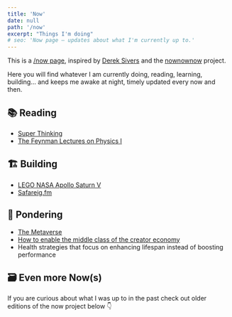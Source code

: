 ```yaml
---
title: 'Now'
date: null
path: '/now'
excerpt: "Things I'm doing"
# seo: 'Now page — updates about what I'm currently up to.'
---
```


This is a [/now page](https://nownownow.com/about), inspired by [Derek Sivers](https://sivers.org) and the [nownownow](https://nownownow.com) project.

Here you will find whatever I am currently doing, reading, learning, building... and keeps me awake at night, timely updated every now and then.

## 📚 Reading

- [Super Thinking](https://www.amazon.com/dp/0525533583/)
- [The Feynman Lectures on Physics I](https://www.amazon.com/dp/0465024939/)

## 🏗 Building

- [LEGO NASA Apollo Saturn V](https://www.lego.com/en-us/product/lego-nasa-apollo-saturn-v-21309)
- [Safareig.fm](https://www.safareig.fm)

## 💭 Pondering

- [The Metaverse](https://en.wikipedia.org/wiki/Metaverse)
- [How to enable the middle class of the creator economy](https://www.gamestry.com)
- Health strategies that focus on enhancing lifespan instead of boosting performance

## 🗃 Even more Now(s)

If you are curious about what I was up to in the past check out older editions of the now project below 👇
